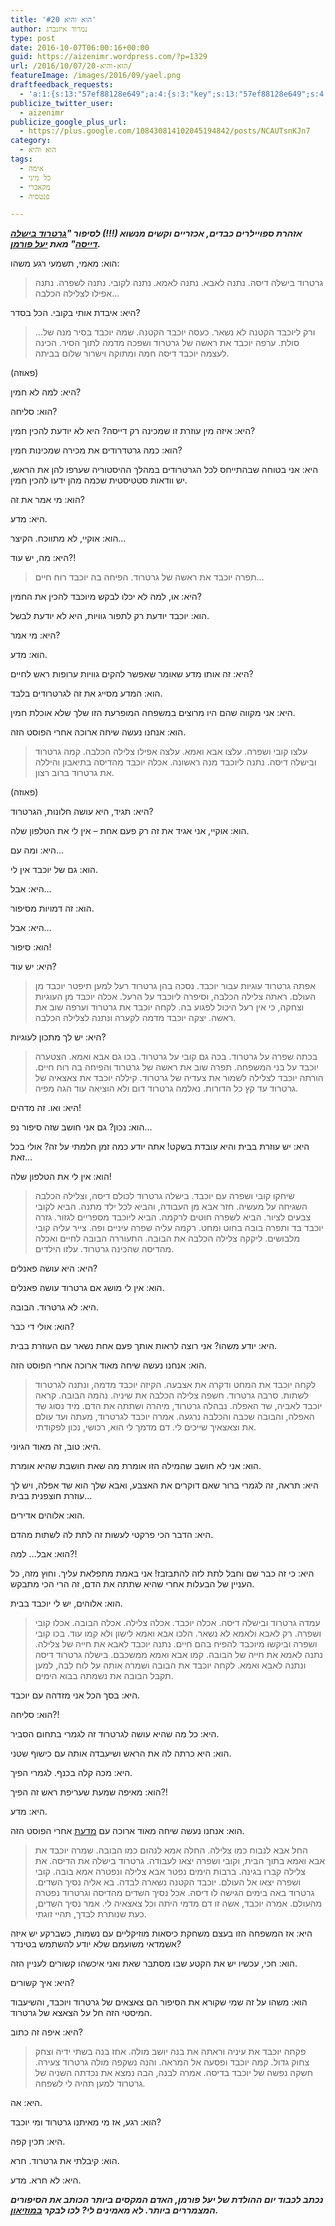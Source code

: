 ```yaml
---
title: 'הוא והיא #20'
author: נמרוד איזנברג
type: post
date: 2016-10-07T06:00:16+00:00
guid: https://aizenimr.wordpress.com/?p=1329
url: /2016/10/07/הוא-והיא-20/
featureImage: /images/2016/09/yael.png
draftfeedback_requests:
  - 'a:1:{s:13:"57ef88128e649";a:4:{s:3:"key";s:13:"57ef88128e649";s:4:"time";s:10:"1475315730";s:7:"user_id";s:8:"91501967";s:7:"revoked";s:1:"1";}}'
publicize_twitter_user:
  - aizenimr
publicize_google_plus_url:
  - https://plus.google.com/108430814102045194842/posts/NCAUTsnKJn7
category:
  - הוא והיא
tags:
  - אימה
  - כל מיני
  - מקאברי
  - פנטסיה

---
```

_**אזהרת ספויילרים כבדים, אכזריים וקשים מנשוא (!!!) לסיפור "[גרטרוד בישלה דייסה][1]" מאת [יעל פורמן][2].**_

הוא: מאמי, תשמעי רגע משהו:

> גרטרוד בישלה דיסה. נתנה לאבא. נתנה לאמא. נתנה לקובי. נתנה לשפרה. נתנה אפילו לצלילה הכלבה&#8230;

היא: איבדת אותי בקובי. הכל בסדר?

> &#8230;ורק ליוכבד הקטנה לא נשאר. כעסה יוכבד הקטנה. שמה יוכבד בסיר מנה של סולת. ערפה יוכבד את ראשה של גרטרוד ושפכה מדמה לתוך הסיר. הכינה לעצמה יוכבד דיסה חמה ומתוקה וישרור שלום בביתה.

(פאוזה)

היא: למה לא חמין?

הוא: סליחה?

היא: איזה מין עוזרת זו שמכינה רק דייסה? היא לא יודעת להכין חמין?

הוא: כמה גרטדרודים את מכירה שמכינות חמין?

היא: אני בטוחה שבהתייחס לכל הגרטרודים במהלך ההיסטוריה שערפו להן את הראש, יש וודאות סטטיסטית שכמה מהן ידעו להכין חמין.

הוא: מי אמר את זה?

היא: מדע.

הוא: אוקיי, לא מתווכח. הקיצר&#8230;

היא: מה, יש עוד?!

> תפרה יוכבד את ראשה של גרטרוד. הפיחה בה יוכבד רוח חיים&#8230;

היא: או, למה לא יכלו לבקש מיוכבד להכין את החמין?

הוא: יוכבד יודעת רק לתפור גוויות, היא לא יודעת לבשל.

היא: מי אמר?

הוא: מדע.

היא: זה אותו מדע שאומר שאפשר להקים גוויות ערופות ראש לחיים?

הוא: המדע מסייג את זה לגרטרודים בלבד.

היא: אני מקווה שהם היו מרוצים במשפחה המופרעת הזו שלך שלא אוכלת חמין.

הוא: אנחנו נעשה שיחה ארוכה אחרי הפוסט הזה.

> עלצו קובי ושפרה. עלצו אבא ואמא. עלצה אפילו צלילה הכלבה. קמה גרטרוד ובישלה דיסה. נתנה ליוכבד מנה ראשונה. אכלה יוכבד מהדיסה בתיאבון והיללה את גרטרוד ברוב רצון.

(פאוזה)

היא: תגיד, היא עושה חלונות, הגרטרוד?

הוא: אוקיי, אני אגיד את זה רק פעם אחת &#8211; אין לי את הטלפון שלה.

היא: ומה עם&#8230;

הוא: גם של יוכבד אין לי.

היא: אבל&#8230;

הוא: זה דמויות מסיפור.

היא: אבל&#8230;

הוא: סיפור!

היא: יש עוד?

> אפתה גרטרוד עוגיות עבור יוכבד. נסכה בהן גרטרוד רעל למען תיפטר יוכבד מן העולם. ראתה צלילה הכלבה, וסיפרה ליוכבד על הרעל. אכלה יוכבד מן העוגיות וצחקה, כי אין רעל היכול לפגוע בה. לקחה יוכבד את גרטרוד וערפה שוב את ראשה. יצקה יוכבד מדמה לקערה ונתנה לצלילה הכלבה.

היא: יש לך מתכון לעוגיות?

> בכתה שפרה על גרטרוד. בכה גם קובי על גרטרוד. בכו גם אבא ואמא. הצטערה יוכבד על בני המשפחה. תפרה שוב את ראשה של גרטרוד והפיחה בה רוח חיים. הורתה יוכבד לצלילה לשמור את צעדיה של גרטרוד. קיללה יוכבד את צאצאיה של גרטרוד עד קץ כל הדורות. נאלמה גרטרוד דום ולא הוציאה עוד הגה מפיה.

היא: ואו. זה מדהים!

הוא: נכון? גם אני חושב שזה סיפור נפ&#8230;

היא: יש עוזרת בבית והיא עובדת בשקט! אתה יודע כמה זמן חלמתי על זה? אולי בכל זאת&#8230;

הוא: אין לי את הטלפון שלה!

> שיחקו קובי ושפרה עם יוכבד. בישלה גרטרוד לכולם דיסה, וצלילה הכלבה השגיחה על מעשיה. חזר אבא מן העבודה, והביא לכל ילד מתנה. הביא לקובי צבעים לציור. הביא לשפרה חוטים לרקמה. הביא ליוכבד מספריים לגזור. גזרה יוכבד בד ותפרה בובה בחוט ומחט. רקמה עליה שפרה עיניים ופה. צייר עליה קובי מלבושים. ליקקה צלילה הכלבה את הבובה. התעוררה הבובה לחיים ואכלה מהדיסה שהכינה גרטרוד. עלזו הילדים.

היא: היא עושה פאנלים?

הוא: אין לי מושג אם גרטרוד עושה פאנלים.

היא: לא גרטרוד. הבובה.

הוא: אולי די כבר?

היא: יודע משהו? אני רוצה לראות אותך פעם אחת נשאר עם העוזרת בבית.

הוא: אנחנו נעשה שיחה מאוד ארוכה אחרי הפוסט הזה.

> לקחה יוכבד את המחט ודקרה את אצבעה. הקיזה יוכבד מדמה, ונתנה לגרטרוד לשתות. סרבה גרטרוד. חשפה צלילה הכלבה את שיניה. נהמה הבובה. קראה יוכבד לאביה, שד האפלה. נבהלה גרטרוד, מיהרה ושתתה את הדם. מיד נסוג שד האפלה, והבובה שכבה והכלבה נרגעה. אמרה יוכבד לגרטרוד, מעתה ועד עולם את וצאצאיך שייכים לי. דם מדמך לי הוא, רכושי, נכון לפקודתי.

היא: טוב, זה מאוד הגיוני.

הוא: אני לא חושב שהמילה הזו אומרת מה שאת חושבת שהיא אומרת.

היא: תראה, זה לגמרי ברור שאם דוקרים את האצבע, ואבא שלך הוא שד אפלה, ויש לך עוזרת חוצפנית בבית&#8230;

הוא: אלוהים אדירים.

היא: הדבר הכי פרקטי לעשות זה לתת לה לשתות מהדם.

הוא: אבל&#8230; למה?!

היא: כי זה כבר שם וחבל לתת לזה להתבזבז! אני באמת מתפלאת עליך. וחוץ מזה, כל העניין של הבעלות אחרי שהיא שתתה את הדם, זה הרי הכי מתבקש.

הוא: אלוהים, יש לי יוכבד בבית.

> עמדה גרטרוד ובישלה דיסה. אכלה יוכבד. אכלה צלילה. אכלה הבובה. אכלו קובי ושפרה. רק לאבא ולאמא לא נשאר. הלכו אבא ואמא לישון ולא קמו עוד. בכו קובי ושפרה וביקשו מיוכבד להפיח בהם חיים. נתנה יוכבד לאבא את חייה של צלילה. נתנה לאמא את חייה של הבובה. קמו אבא ואמא ממשכבם. בישלה גרטרוד דיסה ונתנה לאבא ואמא. לקחה יוכבד את הבובה ושמרה אותה על לוח לִבה, למען תקבל הבובה את נשמתה בבוא הימים.

היא: בסך הכל אני מזדהה עם יוכבד.

הוא: סליחה?!

היא: כל מה שהיא עושה לגרטרוד זה לגמרי בתחום הסביר.

הוא: היא כרתה לה את הראש ושיעבדה אותה עם כישוף שטני.

היא: מכה קלה בכנף. לגמרי הפיך.

הוא: מאיפה שמעת שעריפת ראש זה הפיך?!

היא: מדע.

הוא: אנחנו נעשה שיחה מאוד ארוכה עם [מדעת][3] אחרי הפוסט הזה.

> החל אבא לנבוח כמו צלילה. החלה אמא לנהום כמו הבובה. שמרה יוכבד את אבא ואמא בתוך הבית, וקובי ושפרה יצאו לעבודה. גרטרוד בישלה את הדיסה. את צלילה קברו בגינה. ברבות הימים נפטר אבא צלילה ונפטרה אמא בובה. קובי ושפרה יצאו אל העולם. יוכבד הקטנה נשארה לבדה. בא אליה נסיך השדים. גרטרוד באה בימים הגישה לו דיסה. אכל נסיך השדים מהדיסה וגרטרוד נפטרה מהעולם. אמרה יוכבד, אשה זו דם מדמי היתה וכל צאצאיה לי. אמר נסיך השדים, כעת שנותרת לבדך, תהיי זוגתי.

היא: אז המשפחה הזו בעצם משחקת כיסאות מוזיקליים עם נשמות, כשברקע יש איזה אשמדאי משועמם שלא יודע להשתמש בטינדר?

הוא: חכי, עכשיו יש את הקטע שבו מסתבר שאת ואני איכשהו קשורים לעניין הזה.

היא: איך קשורים?

הוא: משהו על זה שמי שקורא את הסיפור הם צאצאים של גרטרוד ויוכבד, והשיעבוד המיסטי הזה חל על הצאצא של גרטרוד.

היא: איפה זה כתוב?

> פקחה יוכבד את עיניה וראתה את בנה יושב מולה. אחז בנה בשתי ידיה וצחק צחוק גדול. קמה יוכבד ופסעה אל המראה. והנה נשקפה מולה גרטרוד צעירה. חשקה נפשה של יוכבד בדיסה. אמרה לבנה, הבה נמצא את נכדתה השניה של גרטרוד למען תהיה לי לשפחה.

היא: אה.

הוא: רגע, אז מי מאיתנו גרטרוד ומי יוכבד?

היא: תכין קפה.

הוא: קיבלתי את גרטרוד. חרא.

היא: לא חרא. מדע.

**_נכתב לכבוד יום ההולדת של יעל פורמן, האדם המקסים ביותר הכותב את הסיפורים המצמררים ביותר. לא מאמינים לי? לכו לבקר [במוזיאון][4]._**

 [1]: http://www.blipanika.co.il/?p=1610
 [2]: http://www.yaelfurman.co.il/
 [3]: http://midaat.org.il/
 [4]: http://www.sf-f.org.il/archives/1127